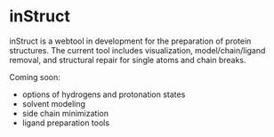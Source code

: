 # inStruct
inStruct is a webtool in development for the preparation of protein structures. 
The current tool includes visualization, model/chain/ligand removal, and structural repair for single atoms and chain breaks. 

Coming soon:
- options of hydrogens and protonation states
- solvent modeling
- side chain minimization
- ligand preparation tools
